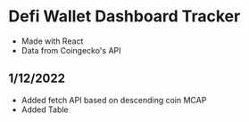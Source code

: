 # Defi Wallet Dashboard Tracker

- Made with React 
- Data from Coingecko's API

## 1/12/2022
- Added fetch API based on descending coin MCAP
- Added Table 